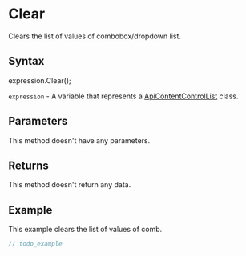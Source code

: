 # Clear

Clears the list of values of combobox/dropdown list.

## Syntax

expression.Clear();

`expression` - A variable that represents a [ApiContentControlList](../ApiContentControlList.md) class.

## Parameters

This method doesn't have any parameters.

## Returns

This method doesn't return any data.

## Example

This example clears the list of values of comb.

```javascript
// todo_example
```